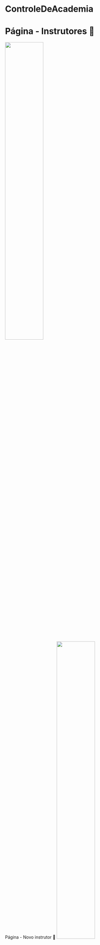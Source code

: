 # ControleDeAcademia


# Página - Instrutores 🚀
<img src="https://scontent-gru1-1.xx.fbcdn.net/v/t1.15752-9/124837059_3597691446940830_170812028226994227_n.png?_nc_cat=103&ccb=2&_nc_sid=ae9488&_nc_ohc=It1E3C9JXSIAX-I3ntq&_nc_ht=scontent-gru1-1.xx&oh=6f1a7a63dc4b32fee3a09a05c67e0e23&oe=5FD22FA8" style="width: 50%">

Página - Novo instrutor 🚀
<img src="https://scontent-gru2-1.xx.fbcdn.net/v/t1.15752-9/125071805_405469923944318_2158451603166102737_n.png?_nc_cat=109&ccb=2&_nc_sid=ae9488&_nc_ohc=XtFfCM3l-Y4AX8tsPu6&_nc_ht=scontent-gru2-1.xx&oh=0a9b87709b92f9f04aedc31f80be7449&oe=5FD17F8B" style="width: 50%">

Página - Detalhes do instrutor 🚀
<img src="https://scontent-gru1-1.xx.fbcdn.net/v/t1.15752-9/125019744_392809251872860_4847443188501998531_n.png?_nc_cat=103&ccb=2&_nc_sid=ae9488&_nc_ohc=ZQTITSzW3N8AX9zcJAA&_nc_ht=scontent-gru1-1.xx&oh=5c5530b3d33e8c144fb57117c92bd24d&oe=5FD06FFD" style="width: 50%">

Página - Editar instrutor 🚀
<img src="https://scontent-gru2-2.xx.fbcdn.net/v/t1.15752-9/124801738_380072399807446_4080174233790529056_n.png?_nc_cat=110&ccb=2&_nc_sid=ae9488&_nc_ohc=pD_Oi-O_udIAX_Msvzw&_nc_ht=scontent-gru2-2.xx&oh=1dc71e3af24604130518ef47dcae18da&oe=5FCF7DD0" style="width: 50%">

Página - Mensagem de confirmação para deletar o instrutor 🚀
<img src="https://scontent-gru1-1.xx.fbcdn.net/v/t1.15752-9/125239364_401602877870620_702125012322016814_n.png?_nc_cat=101&ccb=2&_nc_sid=ae9488&_nc_ohc=MVwucTt6Cj4AX9lb6BO&_nc_ht=scontent-gru1-1.xx&oh=b542a59ca44b34104f94f7a20a6ced7f&oe=5FCF9221" style="width: 50%">

# Página - Membros 🚀
<img src="https://scontent-gru2-1.xx.fbcdn.net/v/t1.15752-9/125006551_1278143339207933_7166406072229740149_n.png?_nc_cat=107&ccb=2&_nc_sid=ae9488&_nc_ohc=f0cIeq4c3qgAX8-Ofoc&_nc_ht=scontent-gru2-1.xx&oh=e56723734f3690d466697aee2515d25d&oe=5FD19759" style="width: 50%">

Página - Novo membro 🚀
<img src="https://scontent-gru1-1.xx.fbcdn.net/v/t1.15752-9/124874934_362592788326498_22281010240828145_n.png?_nc_cat=106&ccb=2&_nc_sid=ae9488&_nc_ohc=IxRW9xLbbKIAX_1t_CM&_nc_ht=scontent-gru1-1.xx&oh=c4702801f9fab25f00bf8fbc60bb191e&oe=5FD0F59C" style="width: 50%">

Página - Detalhes do membro 🚀
<img src="https://scontent-gru1-1.xx.fbcdn.net/v/t1.15752-9/124886288_742057406397449_1714095710866996558_n.png?_nc_cat=103&ccb=2&_nc_sid=ae9488&_nc_ohc=aMiMCO1xQg0AX8-sVuy&_nc_ht=scontent-gru1-1.xx&oh=80c53c291923debf43e278233a4ed374&oe=5FD043B2" style="width: 50%">
